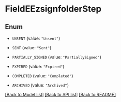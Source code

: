 # FieldEEzsignfolderStep

## Enum


* `UNSENT` (value: `"Unsent"`)

* `SENT` (value: `"Sent"`)

* `PARTIALLY_SIGNED` (value: `"PartiallySigned"`)

* `EXPIRED` (value: `"Expired"`)

* `COMPLETED` (value: `"Completed"`)

* `ARCHIVED` (value: `"Archived"`)


[[Back to Model list]](../README.md#documentation-for-models) [[Back to API list]](../README.md#documentation-for-api-endpoints) [[Back to README]](../README.md)


